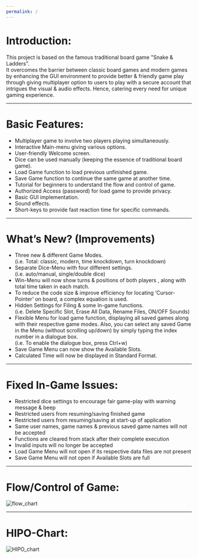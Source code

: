 ```yaml
---
permalink: /
---
```


<h1>Introduction:</h1>
This project is based on the famous traditional board game "Snake & Ladders".
<br>
It overcomes the barrier between classic board games and modern games by enhancing the GUI environment to provide better & friendly game play through giving multiplayer option to users to play with a secure account that intrigues the visual & audio effects. Hence, catering every need for unique gaming experience.

---

# Basic Features:
- Multiplayer game to involve two players playing simultaneously.
- Interactive Main-menu giving various options.
- User-friendly Welcome screen.
- Dice can be used manually (keeping the essence of traditional board game).
- Load Game function to load previous unfinished game.
- Save Game function to continue the same game at another time.
- Tutorial for beginners to understand the flow and control of game. 
- Authorized Access (password) for load game to provide privacy.
- Basic GUI implementation.
- Sound effects.
- Short-keys to provide fast reaction time for specific commands.

---

# What’s New? (Improvements)
- Three new & different Game Modes.<br>
    (i.e. Total: classic, modern, time knockdown, turn knockdown)
- Separate Dice-Menu with four different settings.<br>
    (i.e. auto/manual, single/double dice)
- Win-Menu will now show turns & positions of both players , along with total time taken in each match.
- To reduce the code size & improve efficiency for locating ‘Cursor-Pointer’ on board, a complex equation is used.
- Hidden Settings for Filing & some In-game functions.<br>
    (i.e. Delete Specific Slot, Erase All Data, Rename Files, ON/OFF Sounds)
- Flexible Menu for load game function, displaying all saved games along with their respective game modes. Also, you can select any saved Game in the Menu (without scrolling up/down) by simply typing the index number in a dialogue box.<br>
    (i.e. To enable the dialogue box, press Ctrl+w)
- Save Game Menu can now show the Available Slots.
- Calculated Time will now be displayed in Standard Format.

---

# Fixed In-Game Issues:
- Restricted dice settings to encourage fair game-play with warning message & beep
- Restricted users from resuming/saving finished game 
- Restricted users from resuming/saving at start-up of application
- Same user names, game names & previous saved game names will not be accepted
- Functions are cleared from stack after their complete execution
- Invalid inputs will no longer be accepted
- Load Game Menu will not open if its respective data files are not present
- Save Game Menu will not open if Available Slots are full

---

# Flow/Control of Game:
![flow_chart](https://user-images.githubusercontent.com/66676402/88355997-dbc6c900-cd7f-11ea-89f4-51bfe29051db.png)

---

# HIPO-Chart:
![HIPO_chart](https://user-images.githubusercontent.com/66676402/88356008-e08b7d00-cd7f-11ea-9814-4d16efeb91f7.png)
